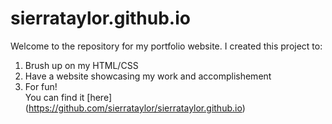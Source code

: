 # sierrataylor.github.io
Welcome to the repository for my portfolio website. I created this project to:  
1. Brush up on my HTML/CSS  
2. Have a website showcasing my work and accomplishement  
3. For fun!  
You can find it [here] (https://github.com/sierrataylor/sierrataylor.github.io)  